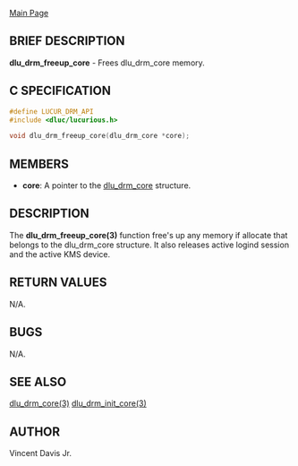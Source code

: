 <a href="https://easyip2023.github.io/lucurious-docs/" class="button">Main Page</a>

## BRIEF DESCRIPTION

**dlu_drm_freeup_core** - Frees dlu_drm_core memory.

## C SPECIFICATION

```c
#define LUCUR_DRM_API
#include <dluc/lucurious.h>

void dlu_drm_freeup_core(dlu_drm_core *core);
```

## MEMBERS

* **core**: A pointer to the [dlu_drm_core](https://easyip2023.github.io/lucurious-docs/structs/drm/dlu_drm_core) structure.

## DESCRIPTION

The **dlu_drm_freeup_core(3)** function free's up any memory if allocate that belongs to the dlu_drm_core structure. It also releases
active logind session and the active KMS device.


## RETURN VALUES

N/A.

## BUGS

N/A.

## SEE ALSO

[dlu_drm_core(3)](https://easyip2023.github.io/lucurious-docs/structs/drm/dlu_drm_core)
[dlu_drm_init_core(3)](https://easyip2023.github.io/lucurious-docs/api/drm/dlu_drm_init_core)

## AUTHOR

Vincent Davis Jr.
